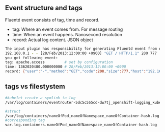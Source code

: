 ## Event structure and tags
Fluentd event consists of tag, time and record.
+ tag: Where an event comes from. For message routing
+ time: When an event happens. Nanosecond resolution
+ record: Actual log content. JSON object

```sh
The input plugin has responsibility for generating Fluentd event from data sources. For example, in_tail generates events from text lines. If you have following line in apache logs:
192.168.0.1 - - [28/Feb/2013:12:00:00 +0900] "GET / HTTP/1.1" 200 777
you got following event:
tag: apache.access         # set by configuration
time: 1362020400.000000000 # 28/Feb/2013:12:00:00 +0900
record: {"user":"-","method":"GET","code":200,"size":777,"host":"192.168.0.1","path":"/"}
```

## tags vs filestystem
```sh
#kubelet create a symlink to log
/var/log/containers/eventrouter-5dc5c565cd-dw7tj_openshift-logging_kube-eventrouter-ae666e925d23df257f2360c6bcadc1257a0913b2d98f377d9919085a71812bcf.log -> /var/log/pods/openshift-logging_eventrouter-5dc5c565cd-dw7tj_bf80aa43-5359-48fc-a4f1-9921569a4c43/kube-eventrouter/0.log
```
```sh
#struct
/var/log/containers/nameOfPod_nameOfNamespace_nameOfContainer-hash.log  
#corresponding tag
var.log.containers.nameOfPod_nameOfNamespace_nameOfContainer-hash.log

```
